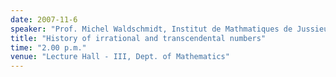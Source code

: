 ```yaml
---
date: 2007-11-6
speaker: "Prof. Michel Waldschmidt, Institut de Mathmatiques de Jussieu, Paris"
title: "History of irrational and transcendental numbers"
time: "2.00 p.m."
venue: "Lecture Hall - III, Dept. of Mathematics"
---
```


